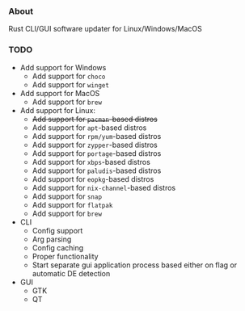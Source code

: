 ### About

Rust CLI/GUI software updater for Linux/Windows/MacOS

### TODO

* Add support for Windows
  * Add support for `choco`
  * Add support for `winget`
* Add support for MacOS
  * Add support for `brew`
* Add support for Linux:
  * ~~Add support for `pacman`-based distros~~
  * Add support for `apt`-based distros
  * Add support for `rpm/yum`-based distros
  * Add support for `zypper`-based distros
  * Add support for `portage`-based distros
  * Add support for `xbps`-based distros
  * Add support for `paludis`-based distros
  * Add support for `eopkg`-based distros
  * Add support for `nix-channel`-based distros
  * Add support for `snap`
  * Add support for `flatpak`
  * Add support for `brew`
* CLI
  * Config support
  * Arg parsing
  * Config caching
  * Proper functionality
  * Start separate gui application process based either on flag or automatic DE detection 
* GUI
  * GTK
  * QT